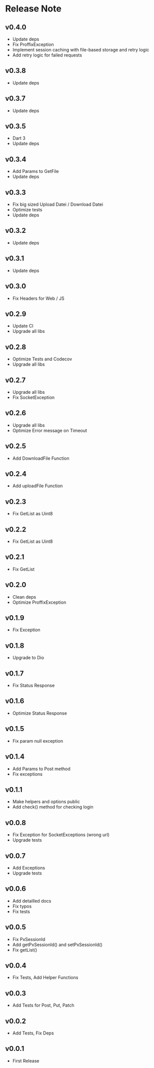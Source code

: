 # Release Note

## v0.4.0

- Update deps
- Fix ProffixException
- Implement session caching with file-based storage and retry logic
- Add retry logic for failed requests

## v0.3.8

- Update deps

## v0.3.7

- Update deps

## v0.3.5

- Dart 3
- Update deps

## v0.3.4

- Add Params to GetFile
- Update deps

## v0.3.3

- Fix big sized Upload Datei / Download Datei
- Optimize tests
- Update deps

## v0.3.2

- Update deps

## v0.3.1

- Update deps

## v0.3.0

- Fix Headers for Web / JS

## v0.2.9

- Update CI
- Upgrade all libs

## v0.2.8

- Optimize Tests and Codecov
- Upgrade all libs

## v0.2.7

- Upgrade all libs
- Fix SocketException

## v0.2.6

- Upgrade all libs
- Optimize Error message on Timeout

## v0.2.5

- Add DownloadFile Function

## v0.2.4

- Add uploadFile Function

## v0.2.3

- Fix GetList as Uint8

## v0.2.2

- Fix GetList as Uint8

## v0.2.1

- Fix GetList

## v0.2.0

- Clean deps
- Optimize ProffixException

## v0.1.9

- Fix Exception

## v0.1.8

- Upgrade to Dio

## v0.1.7

- Fix Status Response

## v0.1.6

- Optimize Status Response

## v0.1.5

- Fix param null exception

## v0.1.4

- Add Params to Post method
- Fix exceptions

## v0.1.1

- Make helpers and options public
- Add check() method for checking login

## v0.0.8

- Fix Exception for SocketExceptions (wrong url)
- Upgrade tests

## v0.0.7

- Add Exceptions
- Upgrade tests

## v0.0.6

- Add detailled docs
- Fix typos
- Fix tests

## v0.0.5

- Fix PxSessionId
- Add getPxSessionId() and setPxSessionId()
- Fix getList()

## v0.0.4

- Fix Tests, Add Helper Functions

## v0.0.3

- Add Tests for Post, Put, Patch

## v0.0.2

- Add Tests, Fix Deps

## v0.0.1

- First Release
